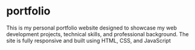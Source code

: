 # portfolio
This is my personal portfolio website designed to showcase my web development projects, technical skills, and professional background. The site is fully responsive and built using HTML, CSS, and JavaScript
